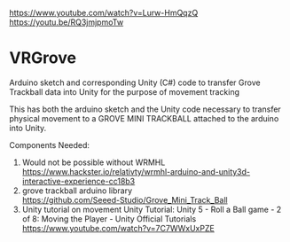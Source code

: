 
https://www.youtube.com/watch?v=Lurw-HmQqzQ  
https://youtu.be/RQ3jmjpmoTw  


# VRGrove
Arduino sketch and corresponding Unity (C#) code to transfer Grove Trackball data into Unity for the purpose of movement tracking

This has both the arduino sketch and the Unity code necessary to transfer physical movement to a GROVE MINI TRACKBALL attached to the arduino into Unity.


Components Needed:
1) Would not be possible without WRMHL  
https://www.hackster.io/relativty/wrmhl-arduino-and-unity3d-interactive-experience-cc18b3  
2) grove trackball arduino library   
https://github.com/Seeed-Studio/Grove_Mini_Track_Ball  
3) Unity tutorial on movement
Unity Tutorial: Unity 5 - Roll a Ball game - 2 of 8: Moving the Player - Unity Official Tutorials
https://www.youtube.com/watch?v=7C7WWxUxPZE  
